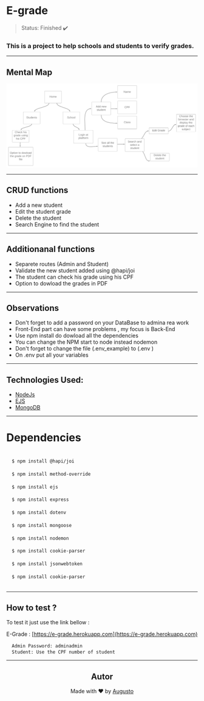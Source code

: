 # E-grade 

>Status: Finished ✔️

### This is a project to help schools and students to verify grades.
---
## Mental Map
![mentalmapimage](design/e-grade.png)

---
## CRUD functions 
+ Add a new student
+ Edit the student grade 
+ Delete the student
+ Search Engine to find the student
---
## Additionanal functions

+ Separete routes (Admin and Student)
+ Validate the new student added using @hapi/joi
+ The student can check his grade using his CPF 
+ Option to dowload the grades in PDF
---
## Observations 
+ Don't forget to add a password on your DataBase to admina rea work
+ Front-End part can have some problems , my focus is Back-End
+ Use npm install do dowload all the dependencies
+ You can change the NPM start to node instead nodemon
+ Don't forget to change the file (.env_example) to (.env )
+ On .env put all your variables 
---
## Technologies Used:

+ [NodeJs](https://nodejs.org/en/)
+ [EJS](https://ejs.co)
+ [MongoDB](https://docs.mongodb.com)

---
# Dependencies
```bash
  
  $ npm install @hapi/joi

  $ npm install method-override
  
  $ npm install ejs
  
  $ npm install express
  
  $ npm install dotenv
 
  $ npm install mongoose

  $ npm install nodemon

  $ npm install cookie-parser 
  
  $ npm install jsonwebtoken
  
  $ npm install cookie-parser
  
```
---
## How to test ?

To test it just use the link bellow : 

E-Grade : [https://e-grade.herokuapp.com](https://e-grade.herokuapp.com)

```
  Admin Password: adminadmin
  Student: Use the CPF number of student
```
---

<h2 align='center'>Autor</h2>
<div align='center'>
  Made with ❤️ by <a href="https://github.com/AugustoBernardes">Augusto</a>
</div>
